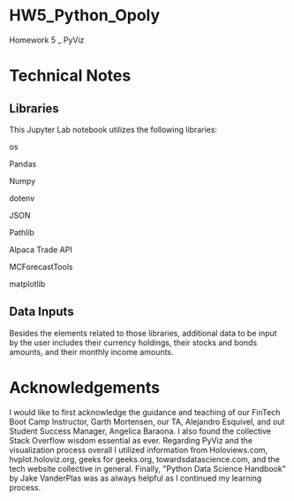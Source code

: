 # HW5_Python_Opoly
Homework 5 _ PyViz




# Technical Notes

## Libraries
This Jupyter Lab notebook utilizes the following libraries:

os

Pandas

Numpy

dotenv

JSON

Pathlib

Alpaca Trade API

MCForecastTools

matplotlib

## Data Inputs

Besides the elements related to those libraries, additional data to be input by the user includes their currency holdings, their stocks and bonds amounts, and their monthly income amounts.  

# Acknowledgements

I would like to first acknowledge the guidance and teaching of our FinTech Boot Camp Instructor, Garth Mortensen, our TA, Alejandro Esquivel, and out Student Success Manager, Angelica Baraona. I also found the collective Stack Overflow wisdom essential as ever. Regarding PyViz and the visualization process overall I utilized information from Holoviews.com, hvplot.holoviz.org, geeks for geeks.org, towardsdatascience.com, and the tech website collective in general. Finally, "Python Data Science Handbook" by Jake VanderPlas was as always helpful as I continued my learning process.
